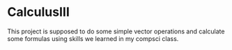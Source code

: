 # CalculusIII
This project is supposed to do some simple vector operations and calculate some formulas using skills we learned in my compsci class.

